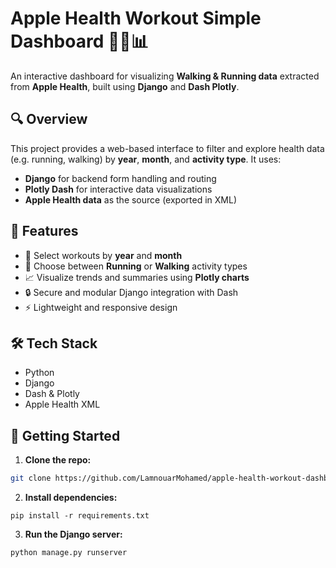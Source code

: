 # Apple Health Workout Simple Dashboard 🏃‍♂️📊

An interactive dashboard for visualizing **Walking & Running data** extracted from **Apple Health**, built using **Django** and **Dash Plotly**.

## 🔍 Overview

This project provides a web-based interface to filter and explore health data (e.g. running, walking) by **year**, **month**, and **activity type**. It uses:

- **Django** for backend form handling and routing
- **Plotly Dash** for interactive data visualizations
- **Apple Health data** as the source (exported in XML)

## 🎯 Features

- 📅 Select workouts by **year** and **month**
- 🏃 Choose between **Running** or **Walking** activity types
- 📈 Visualize trends and summaries using **Plotly charts**
- 🔒 Secure and modular Django integration with Dash
- ⚡ Lightweight and responsive design

## 🛠️ Tech Stack

- Python
- Django
- Dash & Plotly
- Apple Health XML

## 🚀 Getting Started

1. **Clone the repo:**

```bash
git clone https://github.com/LamnouarMohamed/apple-health-workout-dashboard-django-plotly.git
```

2. **Install dependencies:**

```
pip install -r requirements.txt
```

3. **Run the Django server:**
```
python manage.py runserver
```
